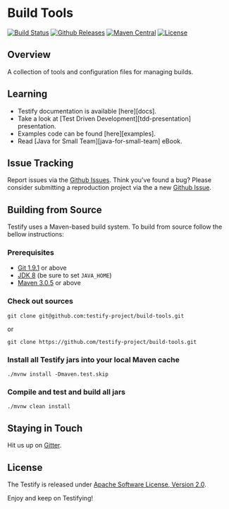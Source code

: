 # Build Tools
[![Build Status](https://travis-ci.org/testify-project/build-tools.svg?branch=develop)](https://travis-ci.org/testify-project/build-tools)
[![Github Releases](https://img.shields.io/github/downloads/testify-project/build-tools/latest/total.svg)]()
[![Maven Central](https://maven-badges.herokuapp.com/maven-central/org.testifyproject.build-tools/parent/badge.svg?style=flat)](https://maven-badges.herokuapp.com/maven-central/org.testifyproject.build-tools)
[![License](https://img.shields.io/github/license/testify-project/build-tools.svg)](LICENSE)

## Overview
A collection of tools and configuration files for managing builds.

## Learning
- Testify documentation is available [here][docs].
- Take a look at [Test Driven Development][tdd-presentation] presentation.
- Examples code can be found [here][examples].
- Read [Java for Small Team][java-for-small-team] eBook.

## Issue Tracking
Report issues via the [Github Issues][github-issues]. Think you've found a bug?
Please consider submitting a reproduction project via the a new [Github Issue][github-issues-new].

## Building from Source
Testify uses a Maven-based build system. To build from source follow the bellow instructions:

### Prerequisites
- [Git 1.9.1](https://git-scm.com/downloads) or above
- [JDK 8](https://docs.oracle.com/javase/8/docs/technotes/guides/install/install_overview.html) (be sure to set `JAVA_HOME`)
- [Maven 3.0.5](https://maven.apache.org/download.cgi) or above

### Check out sources
```
git clone git@github.com:testify-project/build-tools.git
```

or

```
git clone https://github.com/testify-project/build-tools.git
```

### Install all Testify jars into your local Maven cache
```
./mvnw install -Dmaven.test.skip
```

### Compile and test and build all jars
```
./mvnw clean install
```

## Staying in Touch
Hit us up on [Gitter][gitter].

## License
The Testify is released under [Apache Software License, Version 2.0](LICENSE).

Enjoy and keep on Testifying!

[github-issues]: https://github.com/testify-project/build-tools/issues
[github-issues-new]: https://github.com/testify-project/build-tools/issues/new
[gitter]: https://gitter.im/testify-project/Lobby